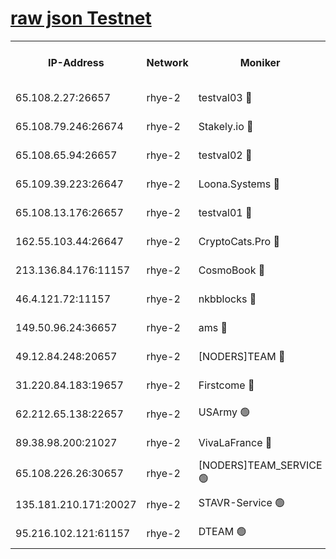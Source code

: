 
[raw json Testnet](https://rpc-check.quickt.stavr.tech/quickt/rpc-quickt-result.json)
=


<table><tr><th>IP-Address</th><th>Network</th><th>Moniker</th><th>Latest Block Height</th><th>Earliest Block Height</th><th>Catching Up</th><th>Tx Index</th><th>Voting Power</th><th>Scan Time</th></tr><tr><td>65.108.2.27:26657</td><td>rhye-2</td><td>testval03 🔴</td><td>292130</td><td>1</td><td>False</td><td>on</td><td>11002050</td><td>2024-01-11T20:01:57.827972299UTC</td></tr><tr><td>65.108.79.246:26674</td><td>rhye-2</td><td>Stakely.io 🔴</td><td>292131</td><td>1</td><td>False</td><td>on</td><td>10010</td><td>2024-01-11T20:02:02.352208664UTC</td></tr><tr><td>65.108.65.94:26657</td><td>rhye-2</td><td>testval02 🔴</td><td>292131</td><td>1</td><td>False</td><td>on</td><td>11002050</td><td>2024-01-11T20:02:05.118892780UTC</td></tr><tr><td>65.109.39.223:26647</td><td>rhye-2</td><td>Loona.Systems 🔴</td><td>292132</td><td>1</td><td>False</td><td>off</td><td>86949</td><td>2024-01-11T20:02:07.645284381UTC</td></tr><tr><td>65.108.13.176:26657</td><td>rhye-2</td><td>testval01 🔴</td><td>292132</td><td>1</td><td>False</td><td>on</td><td>13082010</td><td>2024-01-11T20:02:08.377279899UTC</td></tr><tr><td>162.55.103.44:26647</td><td>rhye-2</td><td>CryptoCats.Pro 🔴</td><td>292138</td><td>1</td><td>False</td><td>off</td><td>9999</td><td>2024-01-11T20:02:40.936614409UTC</td></tr><tr><td>213.136.84.176:11157</td><td>rhye-2</td><td>CosmoBook 🔴</td><td>292137</td><td>65301</td><td>False</td><td>off</td><td>1528057</td><td>2024-01-11T20:02:34.464075713UTC</td></tr><tr><td>46.4.121.72:11157</td><td>rhye-2</td><td>nkbblocks 🔴</td><td>292129</td><td>70101</td><td>False</td><td>off</td><td>81491</td><td>2024-01-11T20:01:50.201480621UTC</td></tr><tr><td>149.50.96.24:36657</td><td>rhye-2</td><td>ams 🔴</td><td>292135</td><td>133501</td><td>False</td><td>on</td><td>10786</td><td>2024-01-11T20:02:23.816546438UTC</td></tr><tr><td>49.12.84.248:20657</td><td>rhye-2</td><td>[NODERS]TEAM 🔴</td><td>292134</td><td>146001</td><td>False</td><td>on</td><td>59690</td><td>2024-01-11T20:02:21.419564296UTC</td></tr><tr><td>31.220.84.183:19657</td><td>rhye-2</td><td>Firstcome 🔴</td><td>292130</td><td>165001</td><td>False</td><td>off</td><td>724902</td><td>2024-01-11T20:01:57.441658388UTC</td></tr><tr><td>62.212.65.138:22657</td><td>rhye-2</td><td>USArmy 🟢</td><td>292130</td><td>198001</td><td>False</td><td>on</td><td>0</td><td>2024-01-11T20:01:57.102644899UTC</td></tr><tr><td>89.38.98.200:21027</td><td>rhye-2</td><td>VivaLaFrance 🔴</td><td>292129</td><td>220501</td><td>False</td><td>off</td><td>10000</td><td>2024-01-11T20:01:52.707170922UTC</td></tr><tr><td>65.108.226.26:30657</td><td>rhye-2</td><td>[NODERS]TEAM_SERVICE 🟢</td><td>292132</td><td>241501</td><td>False</td><td>on</td><td>0</td><td>2024-01-11T20:02:08.022539513UTC</td></tr><tr><td>135.181.210.171:20027</td><td>rhye-2</td><td>STAVR-Service 🟢</td><td>292134</td><td>285001</td><td>False</td><td>on</td><td>0</td><td>2024-01-11T20:02:19.035996446UTC</td></tr><tr><td>95.216.102.121:61157</td><td>rhye-2</td><td>DTEAM 🟢</td><td>292131</td><td>291301</td><td>False</td><td>on</td><td>0</td><td>2024-01-11T20:02:02.709292392UTC</td></tr></table>